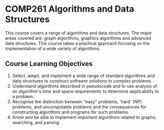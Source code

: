 # COMP261 Algorithms and Data Structures

This course covers a range of algorithms and data structures. The major areas covered are: graph algorithms, graphics algorithms and advanced data structures. This course takes a practical approach focusing on the implementation of a wide variety of algorithms.

## Course Learning Objectives

1. Select, adapt, and implement a wide range of standard algorithms and data structures to construct software solutions to complex problems.
2. Understand algorithms described in pseudocode and to use analysis of an algorithm's time and space requirements to determine applicability to a problem.
3. Recognise the distinction between "easy" problems, 'hard' (NP) problems, and uncomputable problems and the consequences for constructing algorithms and programs for such problems.
4. Know and be able to implement important algorithms related to graphs, searching, and parsing.
